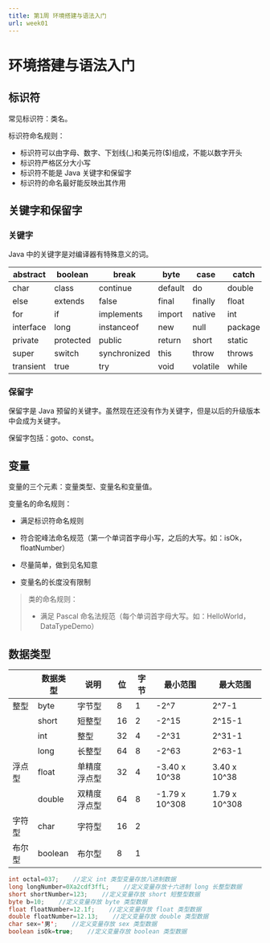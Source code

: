 ```yaml
---
title: 第1周 环境搭建与语法入门
url: week01
---
```


# 环境搭建与语法入门

## 标识符

常见标识符：类名。

标识符命名规则：

- 标识符可以由字母、数字、下划线(\_)和美元符(\$)组成，不能以数字开头
- 标识符严格区分大小写
- 标识符不能是 Java 关键字和保留字
- 标识符的命名最好能反映出其作用

## 关键字和保留字

### 关键字

Java 中的关键字是对编译器有特殊意义的词。

| abstract  | boolean   | break        | byte    | case     | catch   |
| --------- | --------- | ------------ | ------- | -------- | ------- |
| char      | class     | continue     | default | do       | double  |
| else      | extends   | false        | final   | finally  | float   |
| for       | if        | implements   | import  | native   | int     |
| interface | long      | instanceof   | new     | null     | package |
| private   | protected | public       | return  | short    | static  |
| super     | switch    | synchronized | this    | throw    | throws  |
| transient | true      | try          | void    | volatile | while   |

### 保留字

保留字是 Java 预留的关键字。虽然现在还没有作为关键字，但是以后的升级版本中会成为关键字。

保留字包括：goto、const。

## 变量

变量的三个元素：变量类型、变量名和变量值。

变量名的命名规则：

- 满足标识符命名规则

- 符合驼峰法命名规范（第一个单词首字母小写，之后的大写。如：isOk，floatNumber）
- 尽量简单，做到见名知意
- 变量名的长度没有限制

> 类的命名规则：
>
> - 满足 Pascal 命名法规范（每个单词首字母大写。如：HelloWorld，DataTypeDemo）

## 数据类型

|        | 数据类型 | 说明         | 位  | 字节 | 最小范围       | 最大范围      |
| ------ | -------- | ------------ | --- | ---- | -------------- | ------------- |
| 整型   | byte     | 字节型       | 8   | 1    | -2^7           | 2^7-1         |
|        | short    | 短整型       | 16  | 2    | -2^15          | 2^15-1        |
|        | int      | 整型         | 32  | 4    | -2^31          | 2^31-1        |
|        | long     | 长整型       | 64  | 8    | -2^63          | 2^63-1        |
| 浮点型 | float    | 单精度浮点型 | 32  | 4    | -3.40 x 10^38  | 3.40 x 10^38  |
|        | double   | 双精度浮点型 | 64  | 8    | -1.79 x 10^308 | 1.79 x 10^308 |
| 字符型 | char     | 字符型       | 16  | 2    |                |               |
| 布尔型 | boolean  | 布尔型       | 8   | 1    |                |               |

```java
int octal=037;    //定义 int 类型变量存放八进制数据
long longNumber=0Xa2cdf3ffL;    //定义变量存放十六进制 long 长整型数据
short shortNumber=123;    //定义变量存放 short 短整型数据
byte b=10;    //定义变量存放 byte 类型数据
float floatNumber=12.1f;    //定义变量存放 float 类型数据
double floatNumber=12.13;    //定义变量存放 double 类型数据
char sex='男';    //定义变量存放 sex 类型数据
boolean isOk=true;    //定义变量存放 boolean 类型数据
```
